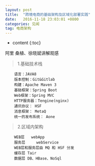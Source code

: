 ```yaml
---
layout: post
title:  "跨境电商的基础架构及区域化部署实践"
date:   2016-11-18 23:03:01 +0800
categories: 见闻
tag: 电商架构
---
```


* content
{:toc}


阿里 桑植、徐晓斌讲解观感
>1.基础技术栈

		语言：JAVA8
		版本控制：Git&Gitlab
		构建：Apache Maven 3
		基础框架：Spring Boot
		Web框架：Spring MVC
		HTTP服务器：Tengine(nginx)
		通讯协议： HSF
		消息框架： MetaQ
		统一的发布系统： Aone

>2.区域内架构

		WEB层   webApp 
		服务层 	webService
		WEB层和服务层由 MQ 和 HSF 分发
		缓存层	Tair	
		数据层	DB、HBase、NoSql
	        		
		

[jekyll]:      http://jekyllrb.com
[jekyll-gh]:   https://github.com/jekyll/jekyll
[jekyll-help]: https://github.com/jekyll/jekyll-help
